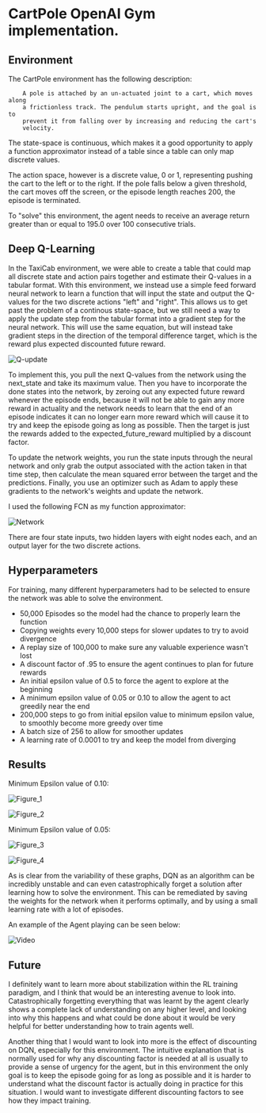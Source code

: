 # CartPole OpenAI Gym implementation.

## Environment
The CartPole environment has the following description:

        A pole is attached by an un-actuated joint to a cart, which moves along
        a frictionless track. The pendulum starts upright, and the goal is to
        prevent it from falling over by increasing and reducing the cart's
        velocity.

The state-space is continuous, which makes it a good opportunity to apply a function approximator instead of a table since a table can only map discrete values.

The action space, however is a discrete value, 0 or 1, representing pushing the cart to the left or to the right. If the pole falls below a given threshold, the cart moves off the screen, or the episode length reaches 200, the episode is terminated.

To "solve" this environment, the agent needs to receive an average return greater than or equal to 195.0 over 100 consecutive trials.

## Deep Q-Learning
In the TaxiCab environment, we were able to create a table that could map all discrete state and action pairs together and estimate their Q-values in a tabular format. With this environment, we instead use a simple feed forward neural network to learn a function that will input the state and output the Q-values for the two discrete actions "left" and "right". This allows us to get past the problem of a continous state-space, but we still need a way to apply the update step from the tabular format into a gradient step for the neural network. This will use the same equation, but will instead take gradient steps in the direction of the temporal difference target, which is the reward plus expected discounted future reward.

![Q-update](https://user-images.githubusercontent.com/54828661/104230085-15b58580-541b-11eb-9700-8f2e7a81dc27.jpg)

To implement this, you pull the next Q-values from the network using the next_state and take its maximum value. Then you have to incorporate the done states into the network, by zeroing out any expected future reward whenever the episode ends, because it will not be able to gain any more reward in actuality and the network needs to learn that the end of an episode indicates it can no longer earn more reward which will cause it to try and keep the episode going as long as possible. Then the target is just the rewards added to the expected_future_reward multiplied by a discount factor.

To update the network weights, you run the state inputs through the neural network and only grab the output associated with the action taken in that time step, then calculate the mean squared error between the target and the predictions. Finally, you use an optimizer such as Adam to apply these gradients to the network's weights and update the network.

I used the following FCN as my function approximator:

![Network](https://user-images.githubusercontent.com/54828661/104772412-64c42900-5741-11eb-9b09-13d3b0e352fd.jpg)

There are four state inputs, two hidden layers with eight nodes each, and an output layer for the two discrete actions.

## Hyperparameters
For training, many different hyperparameters had to be selected to ensure the network was able to solve the environment. 
* 50,000 Episodes so the model had the chance to properly learn the function
* Copying weights every 10,000 steps for slower updates to try to avoid divergence
* A replay size of 100,000 to make sure any valuable experience wasn't lost
* A discount factor of .95 to ensure the agent continues to plan for future rewards
* An initial epsilon value of 0.5 to force the agent to explore at the beginning
* A minimum epsilon value of 0.05 or 0.10 to allow the agent to act greedily near the end
* 200,000 steps to go from initial epsilon value to minimum epsilon value, to smoothly become more greedy over time
* A batch size of 256 to allow for smoother updates
* A learning rate of 0.0001 to try and keep the model from diverging

## Results
Minimum Epsilon value of 0.10:

![Figure_1](https://user-images.githubusercontent.com/54828661/104774755-3ba59780-5745-11eb-8416-a66520a6f2a7.png)

![Figure_2](https://user-images.githubusercontent.com/54828661/104774764-3e07f180-5745-11eb-927f-a3ca34513946.png)

Minimum Epsilon value of 0.05:

![Figure_3](https://user-images.githubusercontent.com/54828661/104774774-419b7880-5745-11eb-856b-b93e2933b7a3.png)

![Figure_4](https://user-images.githubusercontent.com/54828661/104774787-452eff80-5745-11eb-9e9e-5ffcdb7020d2.png)

As is clear from the variability of these graphs, DQN as an algorithm can be incredibly unstable and can even catastrophically forget a solution after learning how to solve the environment. This can be remediated by saving the weights for the network when it performs optimally, and by using a small learning rate with a lot of episodes.

An example of the Agent playing can be seen below:


![Video](https://user-images.githubusercontent.com/54828661/104775294-1b2a0d00-5746-11eb-9632-169cae7ef628.gif)

## Future
I definitely want to learn more about stabilization within the RL training paradigm, and I think that would be an interesting avenue to look into. Catastrophically forgetting everything that was learnt by the agent clearly shows a complete lack of understanding on any higher level, and looking into why this happens and what could be done about it would be very helpful for better understanding how to train agents well.

Another thing that I would want to look into more is the effect of discounting on DQN, especially for this environment. The intuitive explanation that is normally used for why any discounting factor is needed at all is usually to provide a sense of urgency for the agent, but in this environment the only goal is to keep the episode going for as long as possible and it is harder to understand what the discount factor is actually doing in practice for this situation. I would want to investigate different discounting factors to see how they impact training.
